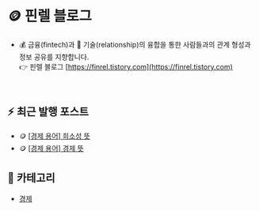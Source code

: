 # 🪙 핀렐 블로그
- :moneybag: 금융(fintech)과 :wrench: 기술(relationship)의 융합을 통한 사람들과의 관계 형성과 정보 공유를 지향합니다.  
:point_right: 핀렐 블로그 [https://finrel.tistory.com](https://finrel.tistory.com)

<!-- :point_right:<a href="https://finrel.tistory.com" target="_blank">https://finrel.tistory.com</a> -->

<!-- GitHub의 보안 정책에 따라 HTML의 target 속성이 무시되기 때문에 링크를 새 탭에서 열 수 없습니다. -->

<br>

## :zap: 최근 발행 포스트
- 🪙 <a href="https://finrel.tistory.com/entry/%F0%9F%AA%99-%EA%B2%BD%EC%A0%9C-%EC%9A%A9%EC%96%B4-%ED%9D%AC%EC%86%8C%EC%84%B1-%EB%9C%BB" target="_blank">[경제 용어] 희소성 뜻</a>
- 🪙 <a href="https://finrel.tistory.com/entry/%EA%B2%BD%EC%A0%9C-%EC%9A%A9%EC%96%B4-%EA%B2%BD%EC%A0%9C-%EB%9C%BB" target="_blank">[경제 용어] 경제 뜻</a>
## 📌 카테고리
- [경제](https://github.com/jectgenius/finrel-blog/tree/main/경제)

<br>

